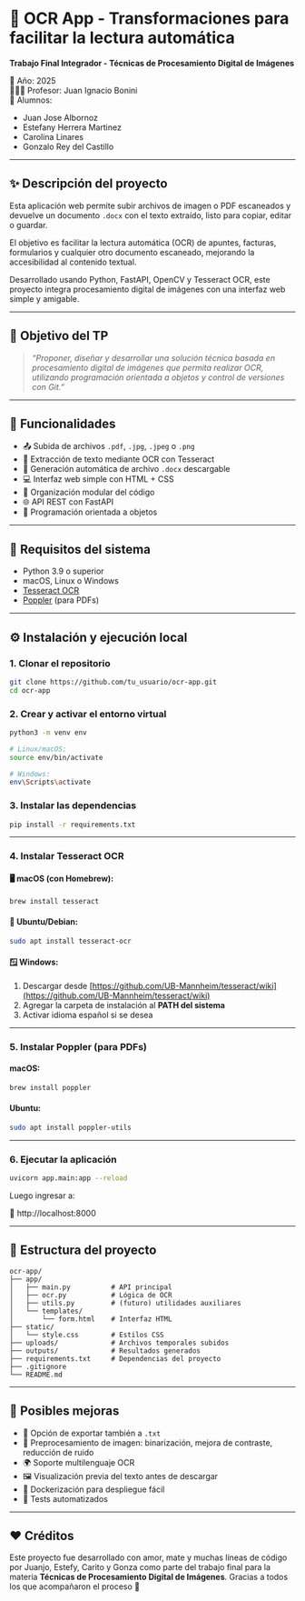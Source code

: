 # 🧾 OCR App - Transformaciones para facilitar la lectura automática

**Trabajo Final Integrador - Técnicas de Procesamiento Digital de Imágenes**

📅 Año: 2025  
👨🏻‍🏫 Profesor: Juan Ignacio Bonini  
👤 Alumnos:
- Juan Jose Albornoz
- Estefany Herrera Martinez
- Carolina Linares
- Gonzalo Rey del Castillo 

---

## ✨ Descripción del proyecto

Esta aplicación web permite subir archivos de imagen o PDF escaneados y devuelve un documento `.docx` con el texto extraído, listo para copiar, editar o guardar.

El objetivo es facilitar la lectura automática (OCR) de apuntes, facturas, formularios y cualquier otro documento escaneado, mejorando la accesibilidad al contenido textual.

Desarrollado usando Python, FastAPI, OpenCV y Tesseract OCR, este proyecto integra procesamiento digital de imágenes con una interfaz web simple y amigable.

---

## 🎯 Objetivo del TP

> _“Proponer, diseñar y desarrollar una solución técnica basada en procesamiento digital de imágenes que permita realizar OCR, utilizando programación orientada a objetos y control de versiones con Git.”_

---

## 🚀 Funcionalidades

- 📤 Subida de archivos `.pdf`, `.jpg`, `.jpeg` o `.png`
- 🔎 Extracción de texto mediante OCR con Tesseract
- 📝 Generación automática de archivo `.docx` descargable
- 💻 Interfaz web simple con HTML + CSS
- 📁 Organización modular del código
- 🌐 API REST con FastAPI
- 🧠 Programación orientada a objetos

---

## 🧪 Requisitos del sistema

- Python 3.9 o superior
- macOS, Linux o Windows
- [Tesseract OCR](https://github.com/tesseract-ocr/tesseract)
- [Poppler](https://poppler.freedesktop.org/) (para PDFs)

---

## ⚙️ Instalación y ejecución local

### 1. Clonar el repositorio

```bash
git clone https://github.com/tu_usuario/ocr-app.git
cd ocr-app
```

### 2. Crear y activar el entorno virtual

```bash
python3 -m venv env

# Linux/macOS:
source env/bin/activate

# Windows:
env\Scripts\activate
```

### 3. Instalar las dependencias

```bash
pip install -r requirements.txt
```

---

### 4. Instalar Tesseract OCR

#### 🖥️ macOS (con Homebrew):

```bash
brew install tesseract
```

#### 🐧 Ubuntu/Debian:

```bash
sudo apt install tesseract-ocr
```

#### 🪟 Windows:

1. Descargar desde [https://github.com/UB-Mannheim/tesseract/wiki](https://github.com/UB-Mannheim/tesseract/wiki)
2. Agregar la carpeta de instalación al **PATH del sistema**
3. Activar idioma español si se desea

---

### 5. Instalar Poppler (para PDFs)

#### macOS:

```bash
brew install poppler
```

#### Ubuntu:

```bash
sudo apt install poppler-utils
```

---

### 6. Ejecutar la aplicación

```bash
uvicorn app.main:app --reload
```

Luego ingresar a:

📎 http://localhost:8000

---

## 📂 Estructura del proyecto

```
ocr-app/
├── app/
│   ├── main.py          # API principal
│   ├── ocr.py           # Lógica de OCR
│   ├── utils.py         # (futuro) utilidades auxiliares
│   └── templates/
│       └── form.html    # Interfaz HTML
├── static/
│   └── style.css        # Estilos CSS
├── uploads/             # Archivos temporales subidos
├── outputs/             # Resultados generados
├── requirements.txt     # Dependencias del proyecto
├── .gitignore
└── README.md
```

---

## 💬 Posibles mejoras

- 📄 Opción de exportar también a `.txt`
- 🧼 Preprocesamiento de imagen: binarización, mejora de contraste, reducción de ruido
- 🌍 Soporte multilenguaje OCR
- 🖼️ Visualización previa del texto antes de descargar
- 🧰 Dockerización para despliegue fácil
- 🧪 Tests automatizados

---

## ❤️ Créditos

Este proyecto fue desarrollado con amor, mate y muchas líneas de código por Juanjo, Estefy, Carito y Gonza como parte del trabajo final para la materia **Técnicas de Procesamiento Digital de Imágenes**. Gracias a todos los que acompañaron el proceso 🤗
